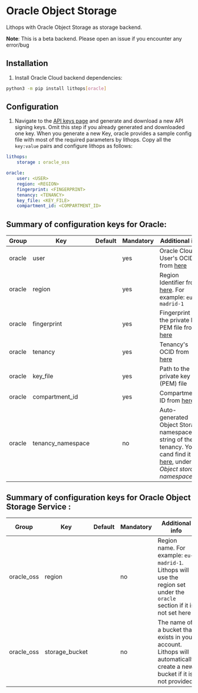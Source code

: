 # Oracle Object Storage

Lithops with Oracle Object Storage as storage backend.

**Note**: This is a beta backend. Please open an issue if you encounter any error/bug

## Installation

1. Install Oracle Cloud backend dependencies:

```bash
python3 -m pip install lithops[oracle]
```

## Configuration

1. Navigate to the [API keys page](https://cloud.oracle.com/identity/domains/my-profile/api-keys) and generate and download a new API signing keys. Omit this step if you already generated and downloaded one key. When you generate a new Key, oracle provides a sample config file with most of the required parameters by lithops. Copy all the `key:value` pairs and configure lithops as follows:

```yaml
lithops:
    storage : oracle_oss

oracle:
    user: <USER>
    region: <REGION>
    fingerprint: <FINGERPRINT>
    tenancy: <TENANCY>
    key_file: <KEY_FILE>
    compartment_id: <COMPARTMENT_ID>
```

## Summary of configuration keys for Oracle:

|Group|Key|Default|Mandatory|Additional info|
|---|---|---|---|---|
|oracle | user | |yes |  Oracle Cloud User's OCID from [here](https://cloud.oracle.com/identity/domains/my-profile) |
|oracle | region | |yes | Region Identifier from [here](https://cloud.oracle.com/regions). For example: `eu-madrid-1` |
|oracle | fingerprint | |yes | Fingerprint of the private key PEM file from [here](https://cloud.oracle.com/identity/domains/my-profile/api-keys)|
|oracle | tenancy | |yes | Tenancy's OCID from [here](https://cloud.oracle.com/tenancy)|
|oracle | key_file | |yes | Path to the private key (PEM) file |
|oracle | compartment_id | |yes | Compartment's ID from [here](https://cloud.oracle.com/identity/compartments)|
|oracle | tenancy_namespace | |no | Auto-generated Object Storage namespace string of the tenancy. You cand find it [here](https://cloud.oracle.com/tenancy), under *Object storage namespace*|

## Summary of configuration keys for Oracle Object Storage Service :

|Group|Key|Default|Mandatory|Additional info|
|---|---|---|---|---|
|oracle_oss | region | |no | Region name. For example: `eu-madrid-1`. Lithops will use the region set under the `oracle` section if it is not set here  |
|oracle_oss | storage_bucket | |no | The name of a bucket that exists in your account. Lithops will automatically create a new bucket if it is not provided|

